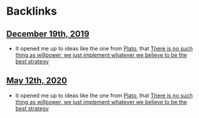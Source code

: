 
# Backlinks
## [December 19th, 2019](<December 19th, 2019.md>)
- It opened me up to ideas like the one from [Plato](<Plato.md>), that [There is no such thing as willpower, we just implement whatever we believe to be the best strategy](<There is no such thing as willpower, we just implement whatever we believe to be the best strategy.md>)

## [May 12th, 2020](<May 12th, 2020.md>)
- It opened me up to ideas like the one from [Plato](<Plato.md>), that [There is no such thing as willpower, we just implement whatever we believe to be the best strategy](<There is no such thing as willpower, we just implement whatever we believe to be the best strategy.md>)

